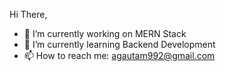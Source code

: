 Hi There,
- 🔭 I’m currently working on MERN Stack
- 🌱 I’m currently learning Backend Development
- 📫 How to reach me: agautam992@gmail.com

